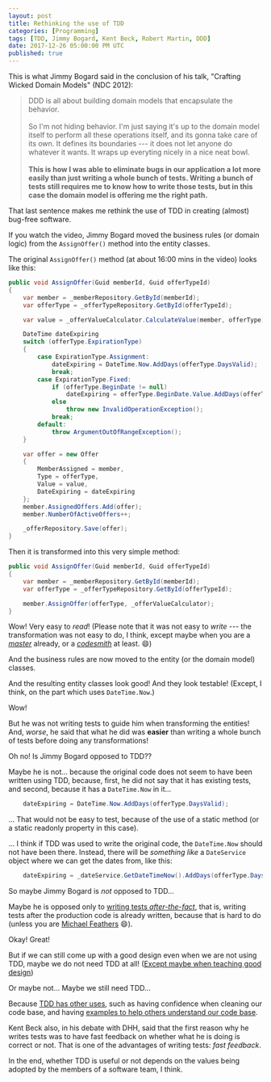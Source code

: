 ```yaml
---
layout: post
title: Rethinking the use of TDD
categories: [Programming]
tags: [TDD, Jimmy Bogard, Kent Beck, Robert Martin, DDD]
date: 2017-12-26 05:00:00 PM UTC
published: true
---
```


<!-- December 27, 2017 01:00:00 AM Philippine Time -->

This is what Jimmy Bogard said in the conclusion of his talk, "Crafting Wicked Domain Models" (NDC 2012):

> DDD is all about building domain models that encapsulate the behavior.
<br /><br />
> So I'm not hiding behavior. I'm just saying it's up to the domain model itself to perform all these operations itself, and its gonna take care of its own. It defines its boundaries --- it does not let anyone do whatever it wants. It wraps up everyting nicely in a nice neat bowl.
<br /><br />
> **This is how I was able to eliminate bugs in our application a lot more easily than just writing a whole bunch of tests. Writing a bunch of tests still requires me to know how to write those tests, but in this case the domain model is offering me the right path.**
	
That last sentence makes me rethink the use of TDD in creating (almost) bug-free software.


<!--more-->


If you watch the video, Jimmy Bogard moved the business rules (or domain logic) from the `AssignOffer()` method into the entity classes.

The original `AssignOffer()` method (at about 16:00 mins in the video) looks like this:

``` csharp
public void AssignOffer(Guid memberId, Guid offerTypeId)
{
    var member = _memberRepository.GetById(memberId);
    var offerType = _offerTypeRepository.GetById(offerTypeId);

    var value = _offerValueCalculator.CalculateValue(member, offerType);

    DateTime dateExpiring
    switch (offerType.ExpirationType)
    {
        case ExpirationType.Assignment:
            dateExpiring = DateTime.Now.AddDays(offerType.DaysValid);
            break;
        case ExpirationType.Fixed:
            if (offerType.BeginDate != null)
                dateExpiring = offerType.BeginDate.Value.AddDays(offerType.DaysValid);
            else
                throw new InvalidOperationException();
            break;
        default:
            throw ArgumentOutOfRangeException();
    }

    var offer = new Offer
    {
        MemberAssigned = member,
        Type = offerType,
        Value = value,
        DateExpiring = dateExpiring
    };
    member.AssignedOffers.Add(offer);
    member.NumberOfActiveOffers++;

    _offerRepository.Save(offer);
}
```

Then it is transformed into this very simple method:

``` csharp
public void AssignOffer(Guid memberId, Guid offerTypeId)
{
    var member = _memberRepository.GetById(memberId);
    var offerType = _offerTypeRepository.GetById(offerTypeId);

    member.AssignOffer(offerType, _offerValueCalculator);
}
```

Wow! Very easy to _read_! (Please note that it was not easy to _write_ --- the transformation was not easy to do, I think, except maybe when you are a [_master_](https://terencemcghee.com/Articles/Tech/2015/10/25/1D0C454A70AC3AEF01BB1BAAD94C8753.html#guru) already, or a [_codesmith_](https://terencemcghee.com/Articles/Tech/2015/10/25/1D0C454A70AC3AEF01BB1BAAD94C8753.html#codesmith) at least. :smile:)

And the business rules are now moved to the entity (or the domain model) classes.

And the resulting entity classes look good! And they look testable! (Except, I think, on the part which uses `DateTime.Now`.)

Wow!

But he was not writing tests to guide him when transforming the entities! And, _worse_, he said that what he did was **easier** than writing a whole bunch of tests before doing any transformations!

Oh no! Is Jimmy Bogard opposed to TDD??

Maybe he is not... because the original code does not seem to have been written using TDD, because, first, he did not say that it has existing tests, and second, because it has a `DateTime.Now` in it...


``` csharp
    dateExpiring = DateTime.Now.AddDays(offerType.DaysValid);
```

... That would not be easy to test, because of the use of a static method (or a static readonly property in this case).

... I think if TDD was used to write the original code, the `DateTime.Now` should not have been there. Instead, there will be _something like_ a `DateService` object where we can get the dates from, like this:

``` csharp
    dateExpiring = _dateService.GetDateTimeNow().AddDays(offerType.DaysValid);
```



So maybe Jimmy Bogard is _not_ opposed to TDD... 

Maybe he is opposed only to [writing tests _after-the-fact_](/quotes/expecting-professionalism-by-uncle-bob-martin/#testing-legacy-code), that is, writing tests after the production code is already written, because that is hard to do (unless you are [Michael Feathers]((https://www.bookdepository.com/Working-Effectively-with-Legacy-Code-Michael-Feathers/9780131177055)) :smile:).


Okay! Great!

But if we can still come up with a good design even when we are not using TDD, maybe we do not need TDD at all! ([Except maybe when teaching good design](/2017/12/19/tdd-and-teaching-design-without-a-teacher))

Or maybe not... Maybe we still need TDD...

Because [TDD has other uses](/quotes/expecting-professionalism-by-uncle-bob-martin/#advantages-of-tdd), such as having confidence when cleaning our code base, and having [examples to help others understand our code base](/quotes/the-craftsman-series/#8).

Kent Beck also, in his debate with DHH, said that the first reason why he writes tests was to have fast feedback on whether what he is doing is correct or not. That is one of the advantages of writing tests: _fast feedback_.

In the end, whether TDD is useful or not depends on the values being adopted by the members of a software team, I think.


<!-- 

Adding to that is what Dijstra said about tests:

> "Testing shows the presence, not the absence of bugs."

What if we instead focus on 






Which of course Uncle Bob Martin also talked about in his book, Clean Architecture... Let's try look what he said...


> Dijkstra once said: "Testing shows the presence, not the absence of bugs." In other words, a program can be proven incorrect by a test; but cannot be proven correct. Therefore all that tests can do, after sufficient testing effort, is allow us to deem a program to be correct enough for our purposes.
<br /><br />
> The implication is stunning. Software development is not a mathematical endeavor; even though it seems to manipulate mathematical constructs. Rather, software is like a Science. We show correctness by applying our best efforts, and failing, to prove incorrectness.

(Oh! He quoted Dijkstra... I did not remember that...)





Having tests might also give us false assurance....

In the end, I think what needs to be changed is how software developers think about bug-free software --- "are going to do something to fix this?" or "all software has bugs, its still okay if our software also contains bugs"


Because, with what I know about TDD, we will not be having that DateTime.Now... but his code has that in there and it still looks good.


The essense of things: kend beck said that the first reason why he writes tests is so that there is fast feedback on whether what he is doing is correct or not.
 -->

